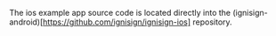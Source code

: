 The ios example app source code is located directly into the (ignisign-android)[https://github.com/ignisign/ignisign-ios] repository.